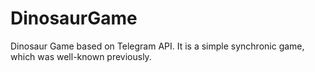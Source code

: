 # DinosaurGame
Dinosaur Game based on Telegram API. It is a simple synchronic game, which was well-known previously.
